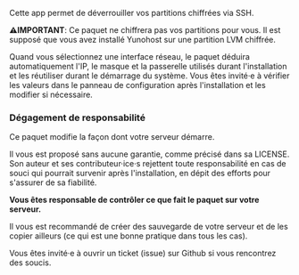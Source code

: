 Cette app permet de déverrouiller vos partitions chiffrées via SSH.

**⚠️IMPORTANT**: Ce paquet ne chiffrera pas vos partitions pour vous.
Il est supposé que vous avez installé Yunohost sur une partition LVM chiffrée.

Quand vous sélectionnez une interface réseau, le paquet déduira automatiquement
l'IP, le masque et la passerelle utilisés durant l'installation et
les réutiliser durant le démarrage du système. Vous êtes invité·e à vérifier
les valeurs dans le panneau de configuration après l'installation et les modifier
si nécessaire.

### Dégagement de responsabilité

Ce paquet modifie la façon dont votre serveur démarre.

Il vous est proposé sans aucune garantie, comme précisé dans sa LICENSE.
Son auteur et ses contributeur·ice·s rejettent toute responsabilité en cas de souci
qui pourrait survenir après l'installation, en dépit des efforts pour s'assurer
de sa fiabilité.

**Vous êtes responsable de contrôler ce que fait le paquet sur votre serveur.**

Il vous est recommandé de créer des sauvegarde de votre serveur et de les
copier ailleurs (ce qui est une bonne pratique dans tous les cas).

Vous êtes invité·e à ouvrir un ticket (issue) sur Github si vous rencontrez
des soucis.
